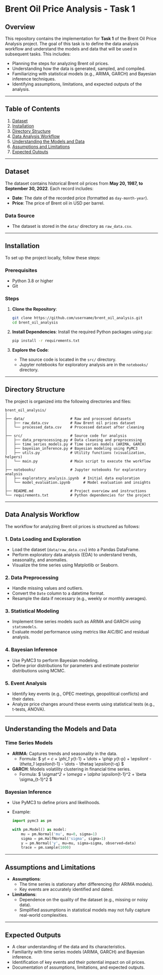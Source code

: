 # **Brent Oil Price Analysis - Task 1**

## **Overview**

This repository contains the implementation for **Task 1** of the Brent Oil Price Analysis project. The goal of this task is to define the data analysis workflow and understand the models and data that will be used in subsequent tasks. This includes:

- Planning the steps for analyzing Brent oil prices.
- Understanding how the data is generated, sampled, and compiled.
- Familiarizing with statistical models (e.g., ARIMA, GARCH) and Bayesian inference techniques.
- Identifying assumptions, limitations, and expected outputs of the analysis.

---

## **Table of Contents**

1. [Dataset](#dataset)
2. [Installation](#installation)
3. [Directory Structure](#directory-structure)
4. [Data Analysis Workflow](#data-analysis-workflow)
5. [Understanding the Models and Data](#understanding-the-models-and-data)
6. [Assumptions and Limitations](#assumptions-and-limitations)
7. [Expected Outputs](#expected-outputs)

---

## **Dataset**

The dataset contains historical Brent oil prices from **May 20, 1987, to September 30, 2022**. Each record includes:

- **Date**: The date of the recorded price (formatted as `day-month-year`).
- **Price**: The price of Brent oil in USD per barrel.

### **Data Source**

- The dataset is stored in the `data/` directory as `raw_data.csv`.

---

## **Installation**

To set up the project locally, follow these steps:

### **Prerequisites**

- Python 3.8 or higher
- Git

### **Steps**

1. **Clone the Repository**:

   ```bash
   git clone https://github.com/username/brent_oil_analysis.git
   cd brent_oil_analysis
   ```

2. **Install Dependencies**:
   Install the required Python packages using `pip`:

   ```bash
   pip install -r requirements.txt
   ```

3. **Explore the Code**:
   - The source code is located in the `src/` directory.
   - Jupyter notebooks for exploratory analysis are in the `notebooks/` directory.

---

## **Directory Structure**

The project is organized into the following directories and files:

```
brent_oil_analysis/
│
├── data/                     # Raw and processed datasets
│   ├── raw_data.csv          # Raw Brent oil prices dataset
│   └── processed_data.csv    # Processed dataset after cleaning
│
├── src/                      # Source code for analysis
│   ├── data_preprocessing.py # Data cleaning and preprocessing
│   ├── time_series_models.py # Time series models (ARIMA, GARCH)
│   ├── bayesian_inference.py # Bayesian modeling using PyMC3
│   ├── utils.py              # Utility functions (visualization, helpers)
│   └── main.py               # Main script to execute the workflow
│
├── notebooks/                # Jupyter notebooks for exploratory analysis
│   ├── exploratory_analysis.ipynb  # Initial data exploration
│   └── model_evaluation.ipynb      # Model evaluation and insights
│
├── README.md                 # Project overview and instructions
└── requirements.txt          # Python dependencies for the project
```

---

## **Data Analysis Workflow**

The workflow for analyzing Brent oil prices is structured as follows:

### **1. Data Loading and Exploration**

- Load the dataset (`data/raw_data.csv`) into a Pandas DataFrame.
- Perform exploratory data analysis (EDA) to understand trends, seasonality, and anomalies.
- Visualize the time series using Matplotlib or Seaborn.

### **2. Data Preprocessing**

- Handle missing values and outliers.
- Convert the `Date` column to a datetime format.
- Resample the data if necessary (e.g., weekly or monthly averages).

### **3. Statistical Modeling**

- Implement time series models such as ARIMA and GARCH using `statsmodels`.
- Evaluate model performance using metrics like AIC/BIC and residual analysis.

### **4. Bayesian Inference**

- Use PyMC3 to perform Bayesian modeling.
- Define prior distributions for parameters and estimate posterior distributions using MCMC.

### **5. Event Analysis**

- Identify key events (e.g., OPEC meetings, geopolitical conflicts) and their dates.
- Analyze price changes around these events using statistical tests (e.g., t-tests, ANOVA).

---

## **Understanding the Models and Data**

### **Time Series Models**

- **ARIMA**: Captures trends and seasonality in the data.
  - Formula: $ y*t = c + \phi_1 y*{t-1} + \dots + \phi*p y*{t-p} + \epsilon*t - \theta_1 \epsilon*{t-1} - \dots - \theta*q \epsilon*{t-q} $
- **GARCH**: Models volatility clustering in financial time series.
  - Formula: $ \sigma*t^2 = \omega + \alpha \epsilon*{t-1}^2 + \beta \sigma\_{t-1}^2 $

### **Bayesian Inference**

- Use PyMC3 to define priors and likelihoods.
- Example:

  ```python
  import pymc3 as pm

  with pm.Model() as model:
      mu = pm.Normal('mu', mu=0, sigma=1)
      sigma = pm.HalfNormal('sigma', sigma=1)
      y = pm.Normal('y', mu=mu, sigma=sigma, observed=data)
      trace = pm.sample(1000)
  ```

---

## **Assumptions and Limitations**

- **Assumptions**:
  - The time series is stationary after differencing (for ARIMA models).
  - Key events are accurately identified and dated.
- **Limitations**:
  - Dependence on the quality of the dataset (e.g., missing or noisy data).
  - Simplified assumptions in statistical models may not fully capture real-world complexities.

---

## **Expected Outputs**

- A clear understanding of the data and its characteristics.
- Familiarity with time series models (ARIMA, GARCH) and Bayesian inference.
- Identification of key events and their potential impact on oil prices.
- Documentation of assumptions, limitations, and expected outputs.
